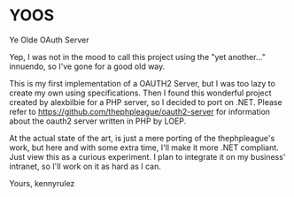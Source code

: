 YOOS
====

Ye Olde OAuth Server

Yep, I was not in the mood to call this project using the "yet another..." innuendo, so I've gone for a good old way.

This is my first implementation of a OAUTH2 Server, but I was too lazy to create my own using specifications. Then I found
this wonderful project created by alexbilbie for a PHP server, so I decided to port on .NET.
Please refer to 
https://github.com/thephpleague/oauth2-server
for information about the oauth2 server written in PHP by LOEP.

At the actual state of the art, is just a mere porting of the thephpleague's work, but here and with some extra time, I'll make it more .NET compliant. 
Just view this as a curious experiment. I plan to integrate it on my business' intranet, so I'll work on it as hard as I can.

Yours,
kennyrulez
